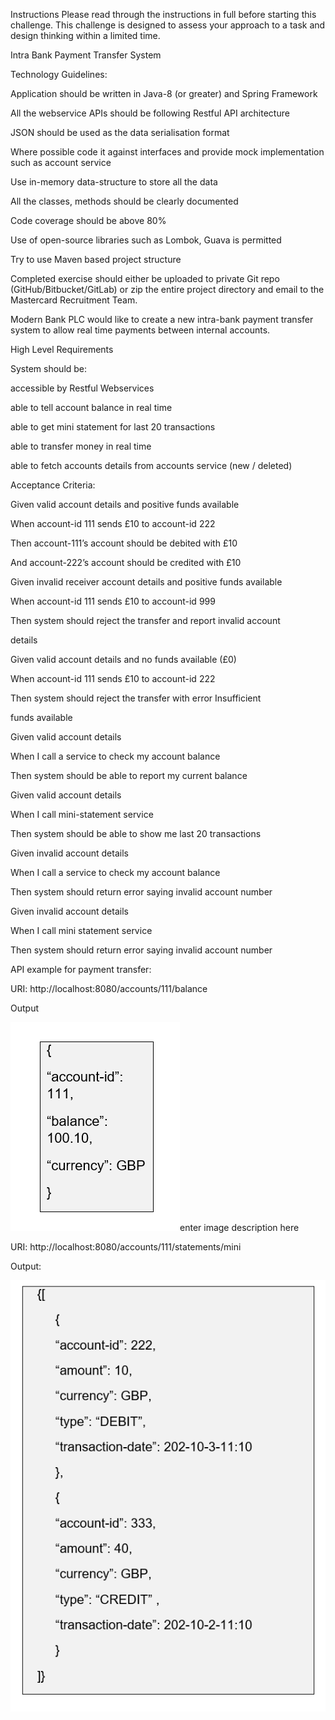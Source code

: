 Instructions
Please read through the instructions in full before starting this challenge. This challenge is designed to assess your approach to a task and design thinking within a limited time.

Intra Bank Payment Transfer System

Technology Guidelines:

Application should be written in Java-8 (or greater) and Spring Framework

All the webservice APIs should be following Restful API architecture

JSON should be used as the data serialisation format

Where possible code it against interfaces and provide mock implementation such as account service

Use in-memory data-structure to store all the data

All the classes, methods should be clearly documented

Code coverage should be above 80%

Use of open-source libraries such as Lombok, Guava is permitted

Try to use Maven based project structure

Completed exercise should either be uploaded to private Git repo (GitHub/Bitbucket/GitLab) or zip the entire project directory and email to the Mastercard Recruitment Team.

Modern Bank PLC would like to create a new intra-bank payment transfer system to allow real time payments between internal accounts.

High Level Requirements

System should be:

accessible by Restful Webservices

able to tell account balance in real time

able to get mini statement for last 20 transactions

able to transfer money in real time

able to fetch accounts details from accounts service (new / deleted)

Acceptance Criteria:

Given valid account details and positive funds available

When account-id 111 sends £10 to account-id 222

Then account-111’s account should be debited with £10

And account-222’s account should be credited with £10

Given invalid receiver account details and positive funds available

When account-id 111 sends £10 to account-id 999

Then system should reject the transfer and report invalid account

details

Given valid account details and no funds available (£0)

When account-id 111 sends £10 to account-id 222

Then system should reject the transfer with error Insufficient

funds available

Given valid account details

When I call a service to check my account balance

Then system should be able to report my current balance

Given valid account details

When I call mini-statement service

Then system should be able to show me last 20 transactions

Given invalid account details

When I call a service to check my account balance

Then system should return error saying invalid account number

Given invalid account details

When I call mini statement service

Then system should return error saying invalid account number

API example for payment transfer:

URI: http://localhost:8080/accounts/111/balance

Output

![img.png](img.png)enter image description here

URI: http://localhost:8080/accounts/111/statements/mini

Output:

![img_1.png](img_1.png)